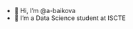 - 👋 Hi, I’m @a-baikova
- 🌱 I’m a Data Science student at ISCTE

<!---
a-baikova/a-baikova is a ✨ special ✨ repository because its `README.md` (this file) appears on your GitHub profile.
You can click the Preview link to take a look at your changes.
--->
